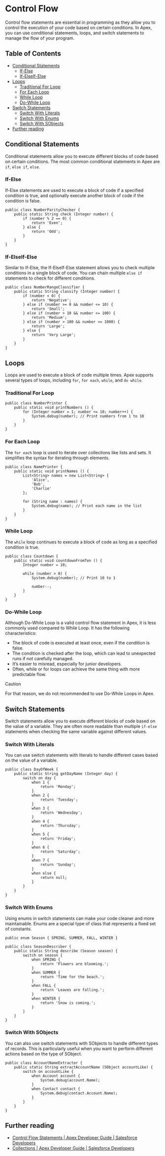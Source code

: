 # Control Flow

Control flow statements are essential in programming as they allow you to control the execution of your code based on certain conditions. In Apex, you can use conditional statements, loops, and switch statements to manage the flow of your program.

## Table of Contents
- [Conditional Statements](#conditional-statements)
  - [If-Else](#if-else)
  - [If-ElseIf-Else](#if-elseif-else)
- [Loops](#loops)
    - [Traditional For Loop](#traditional-for-loop)
    - [For Each Loop](#for-each-loop)
    - [While Loop](#while-loop)
    - [Do-While Loop](#do-while-loop)
- [Switch Statements](#switch-statements)
    - [Switch With Literals](#switch-with-literals)
    - [Switch With Enums](#switch-with-enums)
    - [Switch With SObjects](#switch-with-sobjects)
- [Further reading](#further-reading)


## Conditional Statements
Conditional statements allow you to execute different blocks of code based on certain conditions. The most common conditional statements in Apex are `if`, `else if`, `else`.

### If-Else

If-Else statements are used to execute a block of code if a specified condition is true, and optionally execute another block of code if the condition is false.

```apex
public class NumberParityChecker {
    public static String check (Integer number) {
        if (number % 2 == 0) {
            return 'Even';
        } else {
            return 'Odd';
        }
    }
}
```

### If-ElseIf-Else
Similar to If-Else, the If-ElseIf-Else statement allows you to check multiple conditions in a single block of code. You can chain multiple `else if` statements to check for different conditions.

```apex
public class NumberRangeClassifier {
    public static String classify (Integer number) {
        if (number < 0) {
            return 'Negative';
        } else if (number >= 0 && number <= 10) {
            return 'Small';
        } else if (number > 10 && number <= 100) {
            return 'Medium';
        } else if (number > 100 && number <= 1000) {
            return 'Large';
        } else {
            return 'Very Large';
        }
    }
}
```

## Loops
Loops are used to execute a block of code multiple times. Apex supports several types of loops, including `for`, `for each`, `while`, and `do while`.

### Traditional For Loop

```apex
public class NumberPrinter {
    public static void printNumbers () {
        for (Integer number = 1; number <= 10; number++) {
            System.debug(number); // Print numbers from 1 to 10
        }
    }
}
```

### For Each Loop

The `for each` loop is used to iterate over collections like lists and sets. It simplifies the syntax for iterating through elements.

```apex
public class NamePrinter {
    public static void printNames () {
        List<String> names = new List<String> {
            'Alice',
            'Bob',
            'Charlie'
        };

        for (String name : names) {
            System.debug(name); // Print each name in the list
        }
    }
}
```

### While Loop

The `while` loop continues to execute a block of code as long as a specified condition is true.

```apex
public class Countdown {
    public static void countdownFromTen () {
        Integer number = 10;

        while (number > 0) {
            System.debug(number); // Print 10 to 1
            
            number--;
        }
    }
}
```

### Do-While Loop

Although Do-While Loop is a valid control flow statement in Apex, it is less commonly used compared to While Loop. It has the following characteristics:
- The block of code is executed at least once, even if the condition is false.
- The condition is checked after the loop, which can lead to unexpected runs if not carefully managed.
- It’s easier to misread, especially for junior developers.
- Often, while or for loops can achieve the same thing with more predictable flow.

> [!CAUTION]
> For that reason, we do not recommended to use Do-While Loops in Apex.

## Switch Statements
Switch statements allow you to execute different blocks of code based on the value of a variable. They are often more readable than multiple `if-else` statements when checking the same variable against different values.

### Switch With Literals
You can use switch statements with literals to handle different cases based on the value of a variable.
```apex
public class DayOfWeek {
    public static String getDayName (Integer day) {
        switch on day {
            when 1 {
                return 'Monday';
            }
            when 2 {
                return 'Tuesday';
            }
            when 3 {
                return 'Wednesday';
            }
            when 4 {
                return 'Thursday';
            }
            when 5 {
                return 'Friday';
            }
            when 6 {
                return 'Saturday';
            }
            when 7 {
                return 'Sunday';
            }
            when else {
                return null;
            }
        }
    }
}
```

### Switch With Enums
Using enums in switch statements can make your code cleaner and more maintainable. Enums are a special type of class that represents a fixed set of constants.

```apex
public enum Season { SPRING, SUMMER, FALL, WINTER }

public class SeasonDescriber {
    public static String describe (Season season) {
        switch on season {
            when SPRING {
                return 'Flowers are blooming.';
            }
            when SUMMER {
                return 'Time for the beach.';
            }
            when FALL {
                return 'Leaves are falling.';
            }
            when WINTER {
                return 'Snow is coming.';
            }
        }
    }
}
```

### Switch With SObjects

You can also use switch statements with SObjects to handle different types of records. This is particularly useful when you want to perform different actions based on the type of SObject.

```apex
public class AccountNameExtractor {
    public static String extractAccountName (SObject accountLike) { 
        switch on accountLike {
            when Account account {
                System.debug(account.Name);
            }
            when Contact contact {
                System.debug(contact.Account.Name);
            }
        }
    }
}
```

## Further reading
- [Control Flow Statements | Apex Developer Guide | Salesforce Developers](https://developer.salesforce.com/docs/atlas.en-us.apexcode.meta/apexcode/langCon_apex_control_flow.htm)
- [Collections | Apex Developer Guide | Salesforce Developers](https://developer.salesforce.com/docs/atlas.en-us.apexcode.meta/apexcode/langCon_apex_collections.htm)